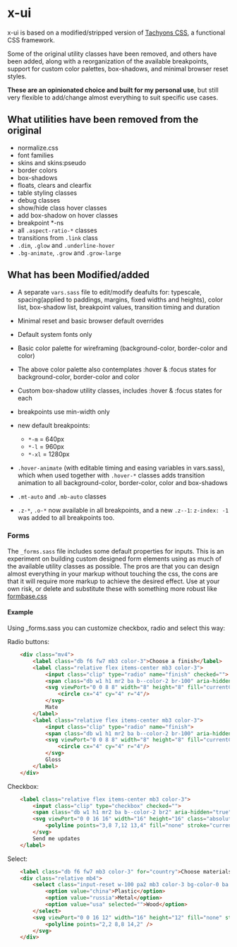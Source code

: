 # x-ui

x-ui is based on a modified/stripped version of [Tachyons CSS](http://tachyons.io/), a functional CSS framework.

Some of the original utility classes have been removed, and others have been added, along with a reorganization of the available breakpoints, support for custom color palettes, box-shadows, and minimal browser reset styles. 

__These are an opinionated choice and built for my personal use__, but still very flexible to add/change almost everything to suit specific use cases.

## What utilities have been removed from the original

- normalize.css
- font families
- skins and skins:pseudo
- border colors
- box-shadows
- floats, clears and clearfix
- table styling classes
- debug classes
- show/hide class hover classes
- add box-shadow on hover classes
- breakpoint *-ns
- all `.aspect-ratio-*` classes
- transitions from `.link` class
- `.dim`, `.glow` and `.underline-hover`
- `.bg-animate`, `.grow` and `.grow-large`

## What has been Modified/added

- A separate `vars.sass` file to edit/modify deafults for: typescale, spacing(applied to paddings, margins, fixed widths and heights), color list, box-shadow list, breakpoint values, transition timing and duration
- Minimal reset and basic browser default overrides
- Default system fonts only
- Basic color palette for wireframing (background-color, border-color and color)
- The above color palette also contemplates :hover & :focus states for background-color, border-color and color
- Custom box-shadow utility classes, includes :hover & :focus states for each
- breakpoints use min-width only
- new default breakpoints:

    - `*-m` = 640px
    - `*-l` = 960px
    - `*-xl` = 1280px

- `.hover-animate` (with editable timing and easing variables in vars.sass), which when used together with `.hover-*` classes adds transition animation to all background-color, border-color, color and box-shadows
- `.mt-auto` and `.mb-auto` classes
- `.z-*`, `.o-*` now available in all breakpoints, and a new `.z--1`: `z-index: -1` was added to all breakpoints too.

### Forms

The `_forms.sass` file includes some default properties for inputs. This is an experiment on building custom designed form elements using as much of the available utility classes as possible. The pros are that you can design almost everything in your markup without touching the css, the cons are that it will require more markup to achieve the desired effect. Use at your own risk, or delete and substitute these with something more robust like [formbase.css](https://github.com/electerious/formbase)

#### Example

Using _forms.sass you can customize checkbox, radio and select this way:

Radio buttons:

```html
    <div class="mv4">
        <label class="db f6 fw7 mb3 color-3">Choose a finish</label>
        <label class="relative flex items-center mb3 color-3">
            <input class="clip" type="radio" name="finish" checked="">
            <span class="db w1 h1 mr2 ba b--color-2 br-100" aria-hidden="true"></span>
            <svg viewPort="0 0 8 8" width="8" height="8" fill="currentColor" class="absolute ml1" aria-hidden="true">
                <circle cx="4" cy="4" r="4"/>
            </svg>
            Mate
        </label>
        <label class="relative flex items-center mb3 color-3">
            <input class="clip" type="radio" name="finish">
            <span class="db w1 h1 mr2 ba b--color-2 br-100" aria-hidden="true"></span>
            <svg viewPort="0 0 8 8" width="8" height="8" fill="currentColor" class="absolute ml1" aria-hidden="true">
                <circle cx="4" cy="4" r="4"/>
            </svg>
            Gloss
        </label>
    </div>
```

Checkbox:

```html
    <label class="relative flex items-center mb3 color-3">
        <input class="clip" type="checkbox" checked="">
        <span class="db w1 h1 mr2 ba b--color-2 br2" aria-hidden="true"></span>
        <svg viewPort="0 0 16 16" width="16" height="16" class="absolute" aria-hidden="true">
            <polyline points="3,8 7,12 13,4" fill="none" stroke="currentColor" stroke-width="2"/>
        </svg>
        Send me updates
    </label>
```

Select:

```html
    <label class="db f6 fw7 mb3 color-3" for="country">Choose materials</label>
    <div class="relative mb4">
        <select class="input-reset w-100 pa2 mb3 color-3 bg-color-0 ba b--color-2 hover-animate hover-b--color-3 br2" id="country">
            <option value="china">Plastic</option>
            <option value="russia">Metal</option>
            <option value="usa" selected="">Wood</option>
        </select>
        <svg viewPort="0 0 16 12" width="16" height="12" fill="none" stroke="currentColor" stroke-width="2" class="absolute right-0 top-1 mr2 nt1 color-3" aria-hidden="true">
            <polyline points="2,2 8,8 14,2" />
        </svg>
    </div>
```
